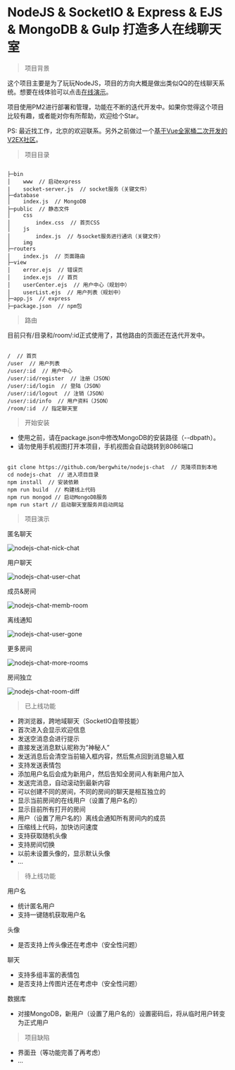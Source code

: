 # NodeJS & SocketIO & Express & EJS & MongoDB & Gulp 打造多人在线聊天室

> 项目背景

这个项目主要是为了玩玩NodeJS，项目的方向大概是做出类似QQ的在线聊天系统。想要在线体验可以点击[在线演示](http://47.93.252.247:8088/)。

项目使用PM2进行部署和管理，功能在不断的迭代开发中。如果你觉得这个项目比较有趣，或者能对你有所帮助，欢迎给个Star。

PS: 最近找工作，北京的欢迎联系。另外之前做过一个[基于Vue全家桶二次开发的V2EX社区](https://github.com/bergwhite/v2ex-vue)。

> 项目目录

```

├─bin
│    www  // 启动express
|    socket-server.js  // socket服务（关键文件）
├─database
│    index.js  // MongoDB
├─public  // 静态文件
│    css
│        index.css  // 首页CSS
│    js
│        index.js  // 与socket服务进行通讯（关键文件）
│    img
├─routers
│    index.js  // 页面路由
├─view
│    error.ejs  // 错误页
│    index.ejs  // 首页
│    userCenter.ejs  // 用户中心（规划中）
│    userList.ejs  // 用户列表（规划中）
├─app.js  // express
├─package.json  // npm包

```

> 路由

目前只有/目录和/room/:id正式使用了，其他路由的页面还在迭代开发中。

```

/  // 首页
/user  // 用户列表
/user/:id  // 用户中心
/user/:id/register  // 注册（JSON）
/user/:id/login  // 登陆（JSON）
/user/:id/logout  // 注销（JSON）
/user/:id/info  // 用户资料（JSON）
/room/:id  // 指定聊天室

```

> 开始安装

* 使用之前，请在package.json中修改MongoDB的安装路径（--dbpath）。
* 请勿使用手机视图打开本项目，手机视图会自动跳转到8086端口

```

git clone https://github.com/bergwhite/nodejs-chat  // 克隆项目到本地
cd nodejs-chat  // 进入项目目录
npm install  // 安装依赖
npm run build  // 构建线上代码
npm run mongod // 启动MongoDB服务
npm run start // 启动聊天室服务并启动网站

```

> 项目演示

匿名聊天

![nodejs-chat-nick-chat](http://atmp.oss-cn-qingdao.aliyuncs.com/img/nodejs-chat-nick-chat.gif)

用户聊天

![nodejs-chat-user-chat](http://atmp.oss-cn-qingdao.aliyuncs.com/img/nodejs-chat-user-chat.gif)

成员&房间

![nodejs-chat-memb-room](http://atmp.oss-cn-qingdao.aliyuncs.com/img/nodejs-chat-memb-room.gif)

离线通知

![nodejs-chat-user-gone](http://atmp.oss-cn-qingdao.aliyuncs.com/img/nodejs-chat-user-gone.gif)

更多房间

![nodejs-chat-more-rooms](http://atmp.oss-cn-qingdao.aliyuncs.com/img/nodejs-chat-more-rooms.gif)

房间独立

![nodejs-chat-room-diff](http://atmp.oss-cn-qingdao.aliyuncs.com/img/nodejs-chat-room-diff.gif)

> 已上线功能

* 跨浏览器，跨地域聊天（SocketIO自带技能）
* 首次进入会显示欢迎信息
* 发送空消息会进行提示
* 直接发送消息默认昵称为“神秘人”
* 发送消息后会清空当前输入框内容，然后焦点回到消息输入框
* 支持发送表情包
* 添加用户名后会成为新用户，然后告知全房间人有新用户加入
* 发送完消息，自动滚动到最新内容
* 可以创建不同的房间，不同的房间的聊天是相互独立的
* 显示当前房间的在线用户（设置了用户名的）
* 显示目前所有打开的房间
* 用户（设置了用户名的）离线会通知所有房间内的成员
* 压缩线上代码，加快访问速度
* 支持获取随机头像
* 支持房间切换
* 以前未设置头像的，显示默认头像
* ...

> 待上线功能

用户名

* 统计匿名用户
* 支持一键随机获取用户名

头像

* 是否支持上传头像还在考虑中（安全性问题）

聊天

* 支持多组丰富的表情包
* 是否支持上传图片还在考虑中（安全性问题）

数据库

* 对接MongoDB，新用户（设置了用户名的）设置密码后，将从临时用户转变为正式用户

> 项目缺陷

* 界面丑（等功能完善了再考虑）
* ...